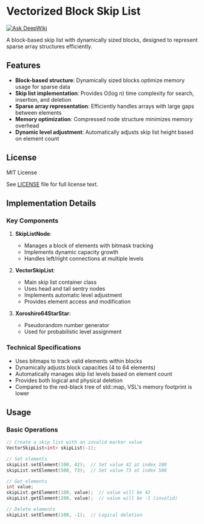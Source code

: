 # Vectorized Block Skip List
[![Ask DeepWiki](https://deepwiki.com/badge.svg)](https://deepwiki.com/IMSDcrueoft/Vectorized-Block-Skip-List)

A block-based skip list with dynamically sized blocks, designed to represent sparse array structures efficiently.

## Features

- **Block-based structure**: Dynamically sized blocks optimize memory usage for sparse data
- **Skip list implementation**: Provides O(log n) time complexity for search, insertion, and deletion
- **Sparse array representation**: Efficiently handles arrays with large gaps between elements
- **Memory optimization**: Compressed node structure minimizes memory overhead
- **Dynamic level adjustment**: Automatically adjusts skip list height based on element count

## License

MIT License

See [LICENSE](LICENSE) file for full license text.

## Implementation Details

### Key Components

1. **SkipListNode**:
   - Manages a block of elements with bitmask tracking
   - Implements dynamic capacity growth
   - Handles left/right connections at multiple levels

2. **VectorSkipList**:
   - Main skip list container class
   - Uses head and tail sentry nodes
   - Implements automatic level adjustment
   - Provides element access and modification

3. **Xoroshiro64StarStar**:
   - Pseudorandom number generator
   - Used for probabilistic level assignment

### Technical Specifications

- Uses bitmaps to track valid elements within blocks
- Dynamically adjusts block capacities (4 to 64 elements)
- Automatically manages skip list levels based on element count
- Provides both logical and physical deletion
- Compared to the red-black tree of std::map, VSL's memory footprint is lower

## Usage

### Basic Operations

```cpp
// Create a skip list with an invalid marker value
VectorSkipList<int> skipList(-1);

// Set elements
skipList.setElement(100, 42);  // Set value 42 at index 100
skipList.setElement(500, 73);  // Set value 73 at index 500

// Get elements
int value;
skipList.getElement(100, value);  // value will be 42
skipList.getElement(200, value);  // value will be -1 (invalid)

// Delete elements
skipList.setElement(100, -1);  // Logical deletion